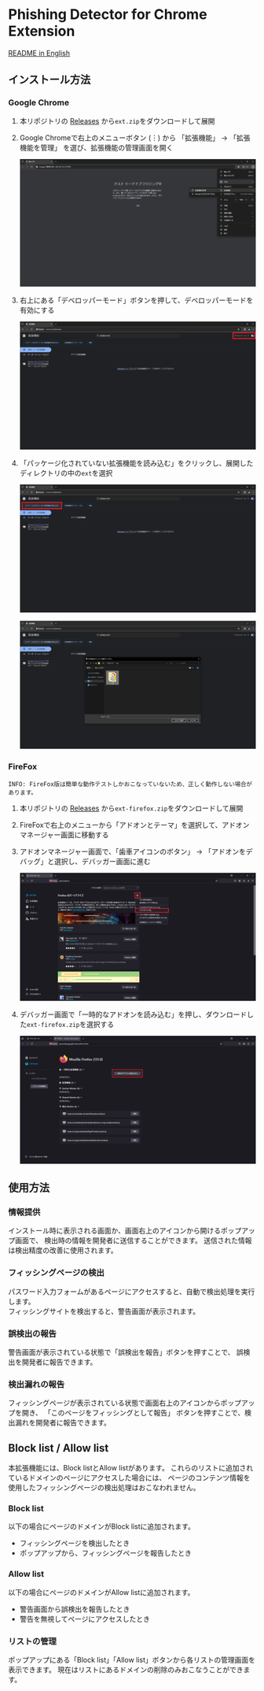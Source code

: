 # Phishing Detector for Chrome Extension

[<u>README in English</u>](./README-en.md)

## インストール方法

### Google Chrome

1. 本リポジトリの [Releases](https://github.com/alpherg0221/PhishDetector/releases) から`ext.zip`をダウンロードして展開
2. Google Chromeで右上のメニューボタン (︙) から 「拡張機能」 → 「拡張機能を管理」 を選び、拡張機能の管理画面を開く

   ![step2.png](img/step2-ja.png)
4. 右上にある「デベロッパーモード」ボタンを押して、デベロッパーモードを有効にする

   ![step3.png](img/step3-ja.png)
5. 「パッケージ化されていない拡張機能を読み込む」をクリックし、展開したディレクトリの中の`ext`を選択

   ![step4-1.png](img/step4-1-ja.png)

   ![step4-2.png](img/step4-2-ja.png)

### FireFox

```
INFO: FireFox版は簡単な動作テストしかおこなっていないため、正しく動作しない場合があります。
```

1. 本リポジトリの [Releases](https://github.com/alpherg0221/PhishDetector/releases) から`ext-firefox.zip`をダウンロードして展開
2. FireFoxで右上のメニューから「アドオンとテーマ」を選択して、アドオンマネージャー画面に移動する
3. アドオンマネージャー画面で、「歯車アイコンのボタン」 → 「アドオンをデバッグ」と選択し、デバッガー画面に進む
   
   ![step3.png](img/step3-ja-firefox.png)
4. デバッガー画面で「一時的なアドオンを読み込む」を押し、ダウンロードした`ext-firefox.zip`を選択する

   ![step4.png](img/step4-ja-firefox.png)

## 使用方法

### 情報提供
インストール時に表示される画面か、画面右上のアイコンから開けるポップアップ画面で、
検出時の情報を開発者に送信することができます。
送信された情報は検出精度の改善に使用されます。

### フィッシングページの検出
パスワード入力フォームがあるページにアクセスすると、自動で検出処理を実行します。<br>
フィッシングサイトを検出すると、警告画面が表示されます。

### 誤検出の報告
警告画面が表示されている状態で「誤検出を報告」ボタンを押すことで、
誤検出を開発者に報告できます。

### 検出漏れの報告
フィッシングページが表示されている状態で画面右上のアイコンからポップアップを開き、
「このページをフィッシングとして報告」 ボタンを押すことで、検出漏れを開発者に報告できます。


## Block list / Allow list
本拡張機能には、Block listとAllow listがあります。
これらのリストに追加されているドメインのページにアクセスした場合には、
ページのコンテンツ情報を使用したフィッシングページの検出処理はおこなわれません。

### Block list
以下の場合にページのドメインがBlock listに追加されます。
- フィッシングページを検出したとき
- ポップアップから、フィッシングページを報告したとき

### Allow list
以下の場合にページのドメインがAllow listに追加されます。
- 警告画面から誤検出を報告したとき
- 警告を無視してページにアクセスしたとき

### リストの管理
ポップアップにある「Block list」「Allow list」ボタンから各リストの管理画面を表示できます。
現在はリストにあるドメインの削除のみおこなうことができます。
